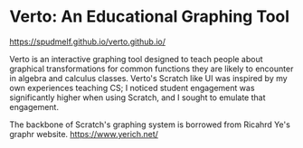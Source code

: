 # Verto: An Educational Graphing Tool
https://spudmelf.github.io/verto.github.io/

Verto is an interactive graphing tool designed to teach 
people about graphical transformations for common functions 
they are likely to encounter in algebra and calculus classes.
Verto's Scratch like UI was inspired by my own experiences teaching CS;
I noticed student engagement was significantly higher when using Scratch,
and I sought to emulate that engagement.  

The backbone of Scratch's graphing system is borrowed from Ricahrd Ye's graphr website.
https://www.yerich.net/
